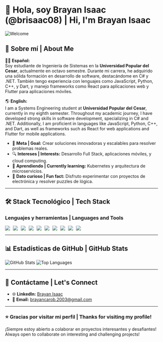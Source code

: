 # 👋 Hola, soy Brayan Isaac (@brisaac08) | Hi, I'm Brayan Isaac

![Welcome](https://www.canva.com/design/DAGYY6mAu2A/DvYUb6U8ZGQSBVaT79gAqg/watch?utm_content=DAGYY6mAu2A&utm_campaign=designshare&utm_medium=link&utm_source=editor) <!-- Cambia esta URL por un banner personalizado -->

## 🌟 Sobre mí | About Me
👨‍💻 **Español:**  
Soy estudiante de Ingeniería de Sistemas en la **Universidad Popular del Cesar**, actualmente en octavo semestre. Durante mi carrera, he adquirido una sólida formación en desarrollo de software, destacándome en C# y .NET. También tengo experiencia con lenguajes como JavaScript, Python, C++, y Dart, y manejo frameworks como React para aplicaciones web y Flutter para aplicaciones móviles.

🌎 **English:**  
I am a Systems Engineering student at **Universidad Popular del Cesar**, currently in my eighth semester. Throughout my academic journey, I have developed strong skills in software development, specializing in C# and .NET. Additionally, I am proficient in languages like JavaScript, Python, C++, and Dart, as well as frameworks such as React for web applications and Flutter for mobile applications.

- 🎯 **Meta | Goal:** Crear soluciones innovadoras y escalables para resolver problemas reales.  
- 🔍 **Intereses | Interests:** Desarrollo Full Stack, aplicaciones móviles, y cloud computing.  
- 🌱 **Aprendiendo | Currently learning:** Kubernetes y arquitectura de microservicios.  
- 🎨 **Dato curioso | Fun fact:** Disfruto experimentar con proyectos de electrónica y resolver puzzles de lógica.

---

## 🛠️ **Stack Tecnológico | Tech Stack**
### **Lenguajes y herramientas | Languages and Tools**

<div style="display: flex; flex-wrap: wrap; gap: 10px;">
    <img src="https://img.shields.io/badge/-JavaScript-F7DF1E?style=for-the-badge&logo=javascript&logoColor=black" />
    <img src="https://img.shields.io/badge/-Node.js-339933?style=for-the-badge&logo=node.js&logoColor=white" />
    <img src="https://img.shields.io/badge/-React-61DAFB?style=for-the-badge&logo=react&logoColor=black" />
    <img src="https://img.shields.io/badge/-Flutter-02569B?style=for-the-badge&logo=flutter&logoColor=white" />
    <img src="https://img.shields.io/badge/-Dart-0175C2?style=for-the-badge&logo=dart&logoColor=white" />
    <img src="https://img.shields.io/badge/-C%23-239120?style=for-the-badge&logo=c-sharp&logoColor=white" />
    <img src="https://img.shields.io/badge/-C++-00599C?style=for-the-badge&logo=c%2B%2B&logoColor=white" />
    <img src="https://img.shields.io/badge/-Python-3776AB?style=for-the-badge&logo=python&logoColor=white" />
    <img src="https://img.shields.io/badge/-SQL-4479A1?style=for-the-badge&logo=MySQL&logoColor=white" />
    <img src="https://img.shields.io/badge/-Docker-2496ED?style=for-the-badge&logo=docker&logoColor=white" />
</div>

---

## 📊 **Estadísticas de GitHub | GitHub Stats**

![GitHub Stats](https://github-readme-stats.vercel.app/api?username=brisaac08&show_icons=true&theme=radical&hide=issues)
![Top Languages](https://github-readme-stats.vercel.app/api/top-langs/?username=brisaac08&layout=compact&theme=radical)

---

## 💬 **Contáctame | Let's Connect**
- 🌐 **LinkedIn:** [Brayan Isaac](https://www.linkedin.com/in/brayan-isaac-caro-bolaño-a904ab312/)  
- 📧 **Email:** brayancarob.2003@gmail.com  

---

### ⭐ **Gracias por visitar mi perfil | Thanks for visiting my profile!**
¡Siempre estoy abierto a colaborar en proyectos interesantes y desafiantes!  
Always open to collaborate on interesting and challenging projects!
